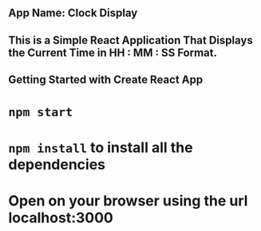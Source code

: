 

## App Name: Clock Display 

## This is a Simple React Application That Displays the Current Time in HH : MM : SS Format.


## Getting Started with Create React App

# `npm start`

# `npm install` to install all the dependencies

# Open on your browser using the url localhost:3000